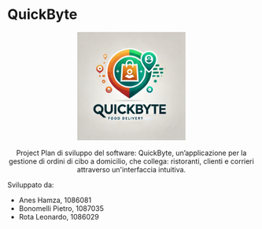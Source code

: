# QuickByte

<center><img src="docs/images/LogoQuickByte.webp" width="220px">

Project Plan di sviluppo del software: QuickByte, un’applicazione per la gestione di ordini di cibo a domicilio, che collega: ristoranti, clienti e corrieri attraverso un'interfaccia intuitiva.</center>

Sviluppato da:
- Anes Hamza, 1086081
- Bonomelli Pietro, 1087035
- Rota Leonardo, 1086029
